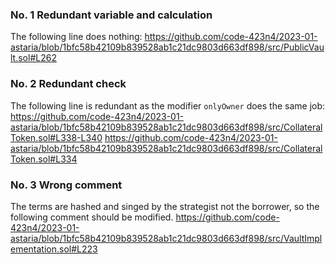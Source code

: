 ### No. 1 Redundant variable and calculation
The following line does nothing:
https://github.com/code-423n4/2023-01-astaria/blob/1bfc58b42109b839528ab1c21dc9803d663df898/src/PublicVault.sol#L262

### No. 2 Redundant check
The following line is redundant as the modifier `onlyOwner` does the same job:
https://github.com/code-423n4/2023-01-astaria/blob/1bfc58b42109b839528ab1c21dc9803d663df898/src/CollateralToken.sol#L338-L340
https://github.com/code-423n4/2023-01-astaria/blob/1bfc58b42109b839528ab1c21dc9803d663df898/src/CollateralToken.sol#L334

### No. 3 Wrong comment
The terms are hashed and singed by the strategist not the borrower, so the following comment should be modified.
https://github.com/code-423n4/2023-01-astaria/blob/1bfc58b42109b839528ab1c21dc9803d663df898/src/VaultImplementation.sol#L223